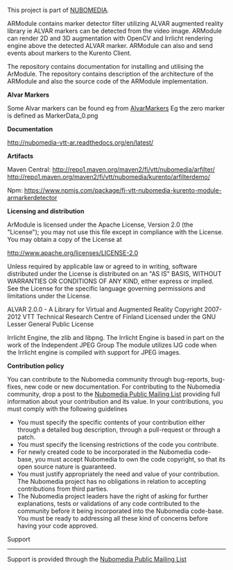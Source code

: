 This project is part of [NUBOMEDIA].


ARModule contains marker detector filter utilizing ALVAR augmented reality library ie
ALVAR markers can be detected from the video image.
ARModule can render 2D and 3D augmentation with OpenCV and Irrlicht rendering engine above the detected ALVAR marker. ARModule can also and send events about markers to the Kurento Client.

The repository contains documentation for installing and utilising the ArModule. The repository contains description of the architecture of the ARModule and also the source code of the ARModule implementation.

**Alvar Markers**

Some Alvar markers can be found eg from [AlvarMarkers](https://github.com/nubomedia-vtt/armodule/tree/master/AlvarMarkers) 
Eg the zero marker is defined as MarkerData_0.png

**Documentation**

http://nubomedia-vtt-ar.readthedocs.org/en/latest/


**Artifacts**

Maven Central:
http://repo1.maven.org/maven2/fi/vtt/nubomedia/arfilter/
http://repo1.maven.org/maven2/fi/vtt/nubomedia/kurento/arfilterdemo/

Npm:
https://www.npmjs.com/package/fi-vtt-nubomedia-kurento-module-armarkerdetector

**Licensing and distribution**

ArModule is licensed under the Apache License, Version 2.0 (the "License"); you may not use this file except in compliance with the License. You may obtain a copy of the License at

http://www.apache.org/licenses/LICENSE-2.0

Unless required by applicable law or agreed to in writing, software distributed under the License is distributed on an "AS IS" BASIS, WITHOUT WARRANTIES OR CONDITIONS OF ANY KIND, either express or implied. See the License for the specific language governing permissions and limitations under the License.

ALVAR 2.0.0 - A Library for Virtual and Augmented Reality Copyright 2007-2012 VTT Technical Research Centre of Finland Licensed under the GNU Lesser General Public License

Irrlicht Engine, the zlib and libpng. The Irrlicht Engine is based in part on the work of the Independent JPEG Group The module utilizes IJG code when the Irrlicht engine is compiled with support for JPEG images.

**Contribution policy**

You can contribute to the Nubomedia community through bug-reports, bug-fixes, new code or new documentation. For contributing to the Nubomedia community, drop a post to the [Nubomedia Public Mailing List] providing full information about your contribution and its value. In your contributions, you must comply with the following guidelines

* You must specify the specific contents of your contribution either through a
  detailed bug description, through a pull-request or through a patch.
* You must specify the licensing restrictions of the code you contribute.
* For newly created code to be incorporated in the Nubomedia code-base, you must
  accept Nubomedia to own the code copyright, so that its open source nature is
  guaranteed.
* You must justify appropriately the need and value of your contribution. The
  Nubomedia project has no obligations in relation to accepting contributions
  from third parties.
* The Nubomedia project leaders have the right of asking for further
  explanations, tests or validations of any code contributed to the community
  before it being incorporated into the Nubomedia code-base. You must be ready to
  addressing all these kind of concerns before having your code approved.

Support

-------
Support is provided through the [Nubomedia Public Mailing List]

[NUBOMEDIA]: http://www.nubomedia.eu
[Nubomedia Public Mailing List]: https://groups.google.com/forum/#!forum/nubomedia-dev